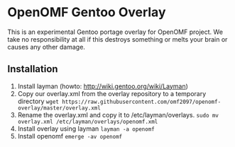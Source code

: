 OpenOMF Gentoo Overlay
======================

This is an experimental Gentoo portage overlay for OpenOMF project. We take no responsibility
at all if this destroys something or melts your brain or causes any other damage.

Installation
------------

1. Install layman (howto: http://wiki.gentoo.org/wiki/Layman)
2. Copy our overlay.xml from the overlay repository to a temporary directory ```wget https://raw.githubusercontent.com/omf2097/openomf-overlay/master/overlay.xml```
3. Rename the overlay.xml and copy it to /etc/layman/overlays. ```sudo mv overlay.xml /etc/layman/overlays/openomf.xml``` 
4. Install overlay using layman ```layman -a openomf```
5. Install openomf ```emerge -av openomf```
